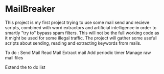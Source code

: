 # MailBreaker
This project is my first project trying to use some mail send and recieve scripts, combined with word extractors and artificial intelligence in order to smartly "try to" bypass spam filters. This will not be the full working code as it might be used for some illegal traffic. The project will gather some usefull scripts about sending, reading and extracting keywords from mails.  

To do : 
Send Mail 
Read Mail 
Extract mail 
Add periodic timer 
Manage raw mail files

Extend the to do list 
